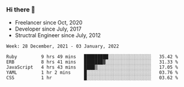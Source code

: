 ### Hi there 👋

- Freelancer since Oct, 2020
- Developer since July, 2017
- Structral Engineer since July, 2012

<!--START_SECTION:waka-->
```text
Week: 28 December, 2021 - 03 January, 2022

Ruby         9 hrs 49 mins   █████████░░░░░░░░░░░░░░░░   35.42 % 
ERB          8 hrs 41 mins   ███████▓░░░░░░░░░░░░░░░░░   31.33 % 
JavaScript   4 hrs 43 mins   ████▒░░░░░░░░░░░░░░░░░░░░   17.05 % 
YAML         1 hr 2 mins     █░░░░░░░░░░░░░░░░░░░░░░░░   03.76 % 
CSS          1 hr            █░░░░░░░░░░░░░░░░░░░░░░░░   03.62 % 
```
<!--END_SECTION:waka-->
